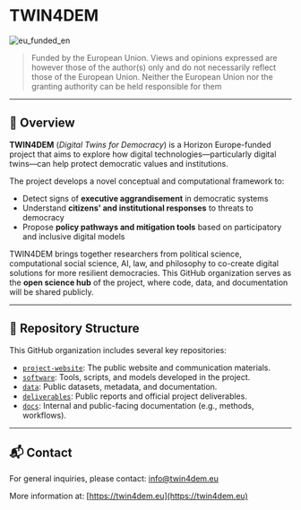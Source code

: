 # TWIN4DEM

![eu_funded_en](https://github.com/user-attachments/assets/f1964940-538f-4438-840d-b83d5efe4d5f)

> Funded by the European Union. Views and opinions expressed are however those of the author(s) only and do not necessarily reflect those of the European Union. Neither the European Union nor the granting authority can be held responsible for them

---

## 🧭 Overview

**TWIN4DEM** (*Digital Twins for Democracy*) is a Horizon Europe-funded project that aims to explore how digital technologies—particularly digital twins—can help protect democratic values and institutions.

The project develops a novel conceptual and computational framework to:
- Detect signs of **executive aggrandisement** in democratic systems
- Understand **citizens' and institutional responses** to threats to democracy
- Propose **policy pathways and mitigation tools** based on participatory and inclusive digital models

TWIN4DEM brings together researchers from political science, computational social science, AI, law, and philosophy to co-create digital solutions for more resilient democracies. This GitHub organization serves as the **open science hub** of the project, where code, data, and documentation will be shared publicly.

---

## 📂 Repository Structure

This GitHub organization includes several key repositories:

- [`project-website`](https://github.com/TWIN4DEM/project-website): The public website and communication materials.
- [`software`](https://github.com/TWIN4DEM/software): Tools, scripts, and models developed in the project.
- [`data`](https://github.com/TWIN4DEM/data): Public datasets, metadata, and documentation.
- [`deliverables`](https://github.com/TWIN4DEM/deliverables): Public reports and official project deliverables.
- [`docs`](https://github.com/TWIN4DEM/docs): Internal and public-facing documentation (e.g., methods, workflows).

---


## 📬 Contact

For general inquiries, please contact: [info@twin4dem.eu](mailto:info@twin4dem.eu)

More information at: [https://twin4dem.eu](https://twin4dem.eu)
